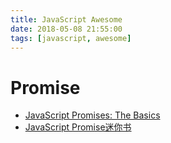 ```yaml
---
title: JavaScript Awesome
date: 2018-05-08 21:55:00
tags: [javascript, awesome]
---
```


# Promise
- [JavaScript Promises: The Basics](https://www.youtube.com/watch?v=4wyCJz4K5a8)
- [JavaScript Promise迷你书](http://liubin.github.io/promises-book/)
